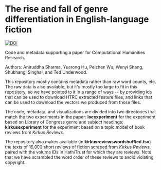 The rise and fall of genre differentiation in English-language fiction
======================================================================

[![DOI](https://zenodo.org/badge/296900027.svg)](https://zenodo.org/badge/latestdoi/296900027)

Code and metadata supporting a paper for Computational Humanities Research.

Authors: Aniruddha Sharma, Yuerong Hu, Peizhen Wu, Wenyi Shang, Shubhangi Singhal, and Ted Underwood.

This repository mostly contains metadata rather than raw word counts, etc. The raw data is also available, but it's mostly too large to fit in this repository, so we have pointed to it in a range of ways -- by providing ids that can be used to download HTRC extracted feature files, and links that can be used to download the vectors we produced from those files.

The code, metadata, and visualizations are divided into two directories that match the two experiments in the paper: **locexperiment** for the experiment based on Library of Congress genre and subject headings; **kirkusexperiment** for the experiment based on a topic model of book reviews from *Kirkus Reviews.*

The repository also makes available (in **kirkusreviewswordshuffled.tsv**) the texts of 19,000 short reviews of fiction scraped from *Kirkus Reviews*, paired with the volume IDs in HathiTrust for which they are reviews. Note that we have scrambled the word order of these reviews to avoid violating copyright.

